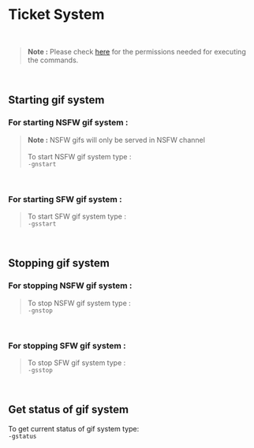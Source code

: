# Ticket System

<br>

> **Note :** Please check [here](https://github.com/leothewolf/iko#%EF%B8%8F-how-secure-is-our-bot) for the permissions needed for executing the commands. 
<br>

## Starting gif system

### For starting NSFW gif system :
> **Note :** NSFW gifs will only be served in NSFW channel <br><br> To start NSFW gif system type : <br> ```-gnstart```

<br>

### For starting SFW gif system :
> To start SFW gif system type : <br> ```-gsstart```

<br>

## Stopping gif system

### For stopping NSFW gif system :
> To stop NSFW gif system type : <br> ```-gnstop```

<br>

### For stopping SFW gif system :
> To stop SFW gif system type : <br> ```-gsstop```

<br>

## Get status of gif system

To get current status of gif system type:<br>```-gstatus```

<br>
